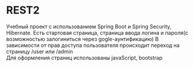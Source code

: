 # REST2 
Учебный проект с использованием Spring Boot и Spring Security, Hibernate. 
Есть стартовая страница, страница ввода логина и пароля(с возможностью залогиниться через gogle-аунтификацию)
В зависимости от прав доступа пользователя происходит переход на страницу /user или /admin  
Для оформления страниц использованы javaScript, bootstrap
